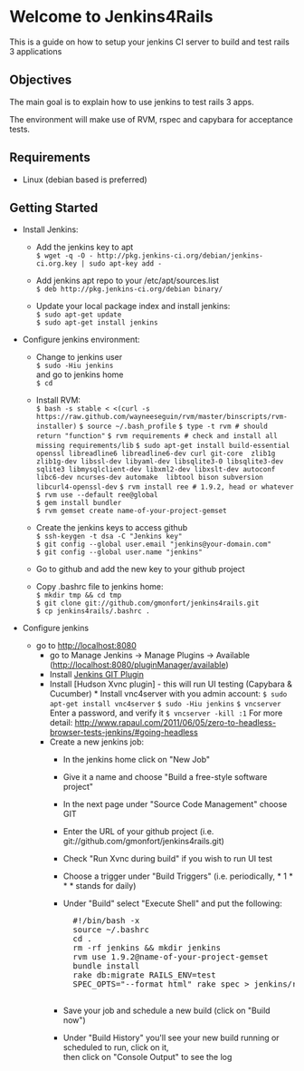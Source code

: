 Welcome to  Jenkins4Rails
=========================

This is a guide on how to setup your jenkins CI server to build and test rails 3 applications

Objectives
----------

The main goal is to explain how to use jenkins to test rails 3 apps. 

The environment will make use of RVM, rspec and capybara for acceptance tests.

Requirements
------------

* Linux (debian based is preferred)

Getting Started
---------------

* Install Jenkins:

	* Add the jenkins key to apt  
		`$ wget -q -O - http://pkg.jenkins-ci.org/debian/jenkins-ci.org.key | sudo apt-key add -`

	* Add jenkins apt repo to your /etc/apt/sources.list  
		`$ deb http://pkg.jenkins-ci.org/debian binary/`

	* Update your local package index and install jenkins:  
		`$ sudo apt-get update`  
		`$ sudo apt-get install jenkins`

* Configure jenkins environment:  

	* Change to jenkins user  
		`$ sudo -Hiu jenkins`  
		and go to jenkins home  
		`$ cd`

	* Install RVM:  
		`$ bash -s stable < <(curl -s https://raw.github.com/wayneeseguin/rvm/master/binscripts/rvm-installer)`
		`$ source ~/.bash_profile` 
		`$ type -t rvm # should return "function"`
		`$ rvm requirements # check and install all missing requirements/lib`
		`$ sudo apt-get install build-essential openssl libreadline6 libreadline6-dev curl git-core 
					zlib1g zlib1g-dev libssl-dev libyaml-dev libsqlite3-0 libsqlite3-dev 
					sqlite3 libmysqlclient-dev libxml2-dev libxslt-dev autoconf libc6-dev ncurses-dev automake 
					libtool bison subversion libcurl4-openssl-dev`
		`$ rvm install ree # 1.9.2, head or whatever`  
		`$ rvm use --default ree@global`  
		`$ gem install bundler`  
		`$ rvm gemset create name-of-your-project-gemset`  

	* Create the jenkins keys to access github  
		`$ ssh-keygen -t dsa -C "Jenkins key"`  
		`$ git config --global user.email "jenkins@your-domain.com"`  
		`$ git config --global user.name "jenkins"`  

	* Go to github and add the new key to your github project
	
	* Copy .bashrc file to jenkins home:  
		`$ mkdir tmp && cd tmp`  
		`$ git clone git://github.com/gmonfort/jenkins4rails.git`  
		`$ cp jenkins4rails/.bashrc .`  

* Configure jenkins

	* go to [http://localhost:8080][localhost]  
		* go to Manage Jenkins -> Manage Plugins -> Available ([http://localhost:8080/pluginManager/available](http://localhost:8080/pluginManager/available "Available Plugins"))
		* Install [Jenkins GIT Plugin](https://wiki.jenkins-ci.org/display/JENKINS/Git+Plugin)
		* Install [Hudson Xvnc plugin] - this will run UI testing (Capybara & Cucumber)
                * Install vnc4server with you admin account:
                	`$ sudo apt-get install vnc4server`
			`$ sudo -Hiu jenkins`
			`$ vncserver`
			Enter a password, and verify it
			`$ vncserver -kill :1`
			For more detail: http://www.rapaul.com/2011/06/05/zero-to-headless-browser-tests-jenkins/#going-headless
		* Create a new jenkins job:  
			* In the jenkins home click on "New Job"
			* Give it a name and choose "Build a free-style software project"
			* In the next page under "Source Code Management" choose GIT
			* Enter the URL of your github project (i.e. git://github.com/gmonfort/jenkins4rails.git)
   			* Check "Run Xvnc during build" if you wish to run UI test
			* Choose a trigger under "Build Triggers" (i.e. periodically, * 1 * * * stands for daily)
			* Under "Build" select "Execute Shell" and put the following:  
				<pre>
				#!/bin/bash -x  
				source ~/.bashrc
				cd .
				rm -rf jenkins && mkdir jenkins
				rvm use 1.9.2@name-of-your-project-gemset  
				bundle install  
				rake db:migrate RAILS_ENV=test  
				SPEC_OPTS="--format html" rake spec > jenkins/rspec.html
				</pre>

			* Save your job and schedule a new build (click on "Build now")
			* Under "Build History" you'll see your new build running or scheduled to run, click on it,  
			  then click on "Console Output" to see the log


[localhost]: http://localhost:8080 "localhost port 8080"
<!-- vim: set ai ts=4 sts=4: -->
